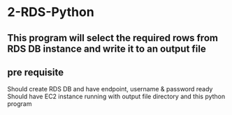 # 2-RDS-Python
## This program will select the required rows from RDS DB instance and write it to an output file

## pre requisite
Should create RDS DB and have endpoint, username & password ready  
Should have EC2 instance running with output file directory and this python program
